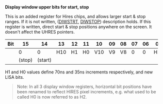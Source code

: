 **Display window upper bits for start, stop**

This is an added register for Hires chips, and allows larger start & stop ranges. If it is not written, ([DIWSTRT](DFF08E_DIWSTRT.md), [DIWSTOP](DFF08E_DIWSTRT.md)) description holds. If this register is written, direct start & stop positions anywhere on the screen. It doesn't affect the UHRES pointers.

| Bit| 15| 14| 13| 12| 11| 10| 09| 08| 07| 06| 05| 04| 03| 02| 01| 00  |
|---|---|---|---|---|---|---|---|---|---|---|---|---|---|---|---|---  |
|| 0| 0| H10| H1| H0| V10| V9| V8| 0| 0| H10| H1| H0| V10| V9| V8  |
|| (stop)| (start)|

H1 and H0 values define 70ns and 35ns increments respectively, and new LISA bits.  
  
> Note: In all 3 display window registers, horizontal bit positions have been renamed to reflect HIRES pixel increments, e.g. what used to be called H0 is now referred to as H2.

